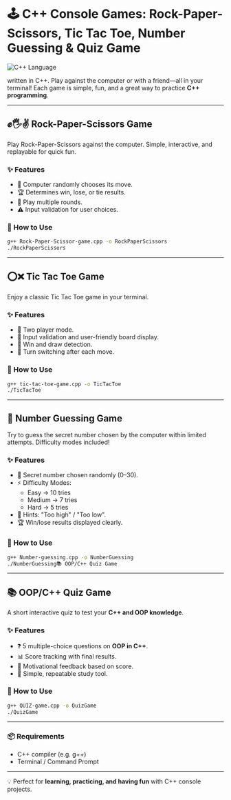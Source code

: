 # 🕹️ C++ Console Games: Rock-Paper-Scissors, Tic Tac Toe, Number Guessing & Quiz Game 
![C++ Language](https://img.shields.io/badge/Language-C++-blue)

written in C++. Play against the computer or with a friend—all in your terminal!
Each game is simple, fun, and a great way to practice **C++ programming**.

***

## ✊🖐️✌️ Rock-Paper-Scissors Game

Play Rock-Paper-Scissors against the computer. Simple, interactive, and replayable for quick fun.

### ✨ Features
- 🤖 Computer randomly chooses its move.
- 🏆 Determines win, lose, or tie results.
- 🔁 Play multiple rounds.
- ⚠️ Input validation for user choices.

### 🚀 How to Use
```bash
g++ Rock-Paper-Scissor-game.cpp -o RockPaperScissors
./RockPaperScissors
```

***

## ⭕❌ Tic Tac Toe Game

Enjoy a classic Tic Tac Toe game in your terminal.

### ✨ Features
- 👥 Two player mode.
- 🎲 Input validation and user-friendly board display.
- 🏅 Win and draw detection.
- 🔄 Turn switching after each move.

### 🚀 How to Use
```bash
g++ tic-tac-toe-game.cpp -o TicTacToe
./TicTacToe
```

***

## 🔢 Number Guessing Game

Try to guess the secret number chosen by the computer within limited attempts. Difficulty modes included!

### ✨ Features
- 🎯 Secret number chosen randomly (0–30).
- ⚡ Difficulty Modes:
   - Easy → 10 tries
   - Medium → 7 tries
   - Hard → 5 tries
- 🔎 Hints: "Too high" / "Too low".
- 🏆 Win/lose results displayed clearly.

### 🚀 How to Use
```bash
g++ Number-guessing.cpp -o NumberGuessing
./NumberGuessing📚 OOP/C++ Quiz Game
```

***

## 📚 OOP/C++ Quiz Game

A short interactive quiz to test your **C++ and OOP knowledge**.

### ✨ Features
- ❓ 5 multiple-choice questions on **OOP in C++**.
- 📊 Score tracking with final results.
- 🎉 Motivational feedback based on score.
- 🔄 Simple, repeatable study tool.

### 🚀 How to Use
```bash
g++ QUIZ-game.cpp -o QuizGame
./QuizGame
```

***

### 📦 Requirements
- C++ compiler (e.g. g++)
- Terminal / Command Prompt

***

💡 Perfect for **learning, practicing, and having fun** with C++ console projects.